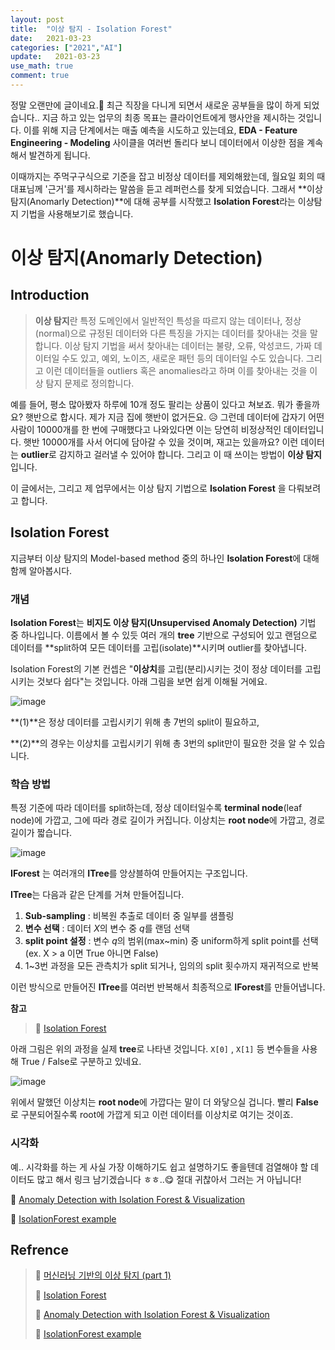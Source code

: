 ```yaml
---
layout: post
title:  "이상 탐지 - Isolation Forest"
date:   2021-03-23
categories: ["2021","AI"]
update:   2021-03-23
use_math: true
comment: true
---
```


정말 오랜만에 글이네요.🤣 최근 직장을 다니게 되면서 새로운 공부들을 많이 하게 되었습니다.. 지금 하고 있는 업무의 최종 목표는 클라이언트에게 행사안을 제시하는 것입니다. 이를 위해 지금 단계에서는 매출 예측을 시도하고 있는데요,  **EDA - Feature Engineering - Modeling** 사이클을 여러번 돌리다 보니 데이터에서 이상한 점을 계속해서 발견하게 됩니다.

이때까지는 주먹구구식으로 기준을 잡고 비정상 데이터를 제외해왔는데, 월요일 회의 때 대표님께 '근거'를 제시하라는 말씀을 듣고 레퍼런스를 찾게 되었습니다. 그래서 **이상 탐지(Anomarly Detection)**에 대해 공부를 시작했고 **Isolation Forest**라는 이상탐지 기법을 사용해보기로 했습니다.

# 이상 탐지(Anomarly Detection)



## Introduction

>**이상 탐지**란 특정 도메인에서 일반적인 특성을 따르지 않는 데이터나, 정상(normal)으로 규정된 데이터와 다른 특징을 가지는 데이터를 찾아내는 것을 말합니다. 이상 탐지 기법을 써서 찾아내는 데이터는 불량, 오류, 악성코드, 가짜 데이터일 수도 있고, 예외, 노이즈, 새로운 패턴 등의 데이터일 수도 있습니다. 그리고 이런 데이터들을 outliers 혹은 anomalies라고 하며 이를 찾아내는 것을 이상 탐지 문제로 정의합니다.

예를 들어, 평소 많아봤자 하루에 10개 정도 팔리는 상품이 있다고 쳐보죠. 뭐가 좋을까요? 햇반으로 합시다. 제가 지금 집에 햇반이 없거든요. 😥 그런데 데이터에 갑자기 어떤 사람이 10000개를 한 번에 구매했다고 나와있다면 이는 당연히 비정상적인 데이터입니다. 햇반 10000개를 사서 어디에 담아갈 수 있을 것이며, 재고는 있을까요?  이런 데이터는 **outlier**로 감지하고 걸러낼 수 있어야 합니다. 그리고 이 때 쓰이는 방법이 **이상 탐지**입니다.

이 글에서는, 그리고 제 업무에서는 이상 탐지 기법으로 **Isolation Forest** 을 다뤄보려고 합니다.



## Isolation Forest

지금부터 이상 탐지의 Model-based method 중의 하나인 **Isolation Forest**에 대해 함께 알아봅시다.

### 개념

**Isolation Forest**는 **비지도 이상 탐지(Unsupervised Anomaly Detection)** 기법 중 하나입니다. 이름에서 볼 수 있듯 여러 개의 **tree** 기반으로 구성되어 있고 랜덤으로 데이터를 **split하여 모든 데이터를 고립(isolate)**시키며 outlier를 찾아냅니다. 

Isolation Forest의 기본 컨셉은 "**이상치**를 고립(분리)시키는 것이 정상 데이터를 고립시키는 것보다 쉽다"는 것입니다. 아래 그림을 보면 쉽게 이해될 거에요.

![image](https://user-images.githubusercontent.com/51329156/112019412-c2765680-8b72-11eb-8723-8efac9e9681b.png)

**(1)**은 정상 데이터를 고립시키기 위해 총 7번의 split이 필요하고,

**(2)**의 경우는 이상치를 고립시키기 위해 총 3번의 split만이 필요한 것을 알 수 있습니다.



### 학습 방법

특정 기준에 따라 데이터를 split하는데, 정상 데이터일수록 **terminal node**(leaf node)에 가깝고, 그에 따라 경로 길이가 커집니다. 이상치는 **root node**에 가깝고, 경로 길이가 짧습니다.

![image](https://user-images.githubusercontent.com/51329156/112020296-90b1bf80-8b73-11eb-8957-8fafcd5c5082.png)

**IForest** 는 여러개의 **ITree**를 앙상블하여 만들어지는 구조입니다.

**ITree**는 다음과 같은 단계를 거쳐 만들어집니다.

1. **Sub-sampling** : 비복원 추출로 데이터 중 일부를 샘플링
2. **변수 선택** : 데이터 *X*의 변수 중 *q*를 랜덤 선택
3. **split point 설정** : 변수 *q*의 범위(max~min) 중 uniform하게 split point를 선택 (ex. X > a 이면 True 아니면 False)
4. 1~3번 과정을 모든 관측치가 split 되거나, 임의의 split 횟수까지 재귀적으로 반복

이런 방식으로 만들어진 **ITree**를 여러번 반복해서 최종적으로 **IForest**를 만들어냅니다. 

**참고**

>🚀 [Isolation Forest](https://velog.io/@vvakki_/Isolation-Forest-%EB%AF%B8%EC%99%84%EC%84%B1)

아래 그림은 위의 과정을 실제 **tree**로 나타낸 것입니다. `X[0]` , `X[1]` 등 변수들을 사용해 True / False로 구분하고 있네요. 

![image](https://user-images.githubusercontent.com/51329156/112021880-18e49480-8b75-11eb-9773-def7446e813a.png)

위에서 말했던 이상치는 **root node**에 가깝다는 말이 더 와닿으실 겁니다. 빨리 **False**로 구분되어질수록 root에 가깝게 되고 이런 데이터를 이상치로 여기는 것이죠.

### 시각화

예.. 시각화를 하는 게 사실 가장 이해하기도 쉽고 설명하기도 좋을텐데 검열해야 할 데이터도 많고 해서 링크 남기겠습니다 ㅎㅎ..😋 절대 귀찮아서 그러는 거 아닙니다!

🚀 [Anomaly Detection with Isolation Forest & Visualization](https://towardsdatascience.com/anomaly-detection-with-isolation-forest-visualization-23cd75c281e2)

🚀 [IsolationForest example](https://scikit-learn.org/stable/auto_examples/ensemble/plot_isolation_forest.html#sphx-glr-auto-examples-ensemble-plot-isolation-forest-py)

## Refrence

>🚀 [머신러닝 기반의 이상 탐지 (part 1)](https://medium.com/daria-blog/%EB%A8%B8%EC%8B%A0%EB%9F%AC%EB%8B%9D-%EA%B8%B0%EB%B0%98%EC%9D%98-%EC%9D%B4%EC%83%81-%ED%83%90%EC%A7%80-part-1-8d2fa0811059)
>
>🚀 [Isolation Forest](https://velog.io/@vvakki_/Isolation-Forest-%EB%AF%B8%EC%99%84%EC%84%B1)
>
>🚀 [Anomaly Detection with Isolation Forest & Visualization](https://towardsdatascience.com/anomaly-detection-with-isolation-forest-visualization-23cd75c281e2)
>
>🚀 [IsolationForest example](https://scikit-learn.org/stable/auto_examples/ensemble/plot_isolation_forest.html#sphx-glr-auto-examples-ensemble-plot-isolation-forest-py)